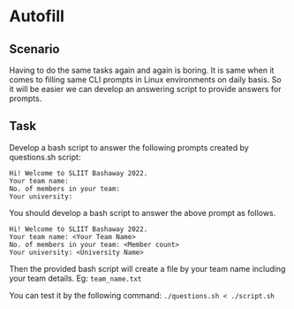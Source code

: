 # Autofill

## Scenario

Having to do the same tasks again and again is boring. It is same when it comes to filling same CLI prompts in Linux environments on daily basis. So it will be easier we can develop an answering script to provide answers for prompts.

## Task

Develop a bash script to answer the following prompts created by questions.sh script:
```
Hi! Welcome to SLIIT Bashaway 2022.
Your team name:
No. of members in your team:
Your university:
```

You should develop a bash script to answer the above prompt as follows.
```
Hi! Welcome to SLIIT Bashaway 2022.
Your team name: <Your Team Name>
No. of members in your team: <Member count>
Your university: <University Name>

```

Then the provided bash script will create a file by your team name including your team details.
Eg: `team_name.txt`

You can test it by the following command:
`./questions.sh < ./script.sh`

